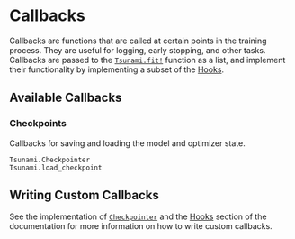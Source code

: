 # Callbacks

Callbacks are functions that are called at certain points in the training process. They are useful for logging, early stopping, and other tasks. Callbacks are passed to the [`Tsunami.fit!`](@ref) function as a list,
and implement their functionality by implementing a subset of the [Hooks](@ref).

## Available Callbacks

### Checkpoints 

Callbacks for saving and loading the model and optimizer state.

```@docs
Tsunami.Checkpointer
Tsunami.load_checkpoint
```

## Writing Custom Callbacks

See the implementation of [`Checkpointer`](@ref) and the 
[Hooks](@ref) section of the documentation for more information
on how to write custom callbacks.
